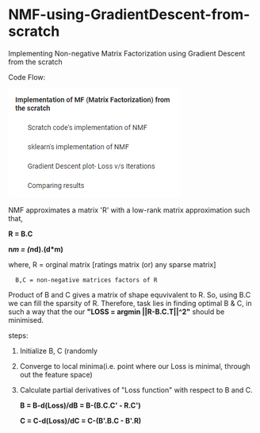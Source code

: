 # NMF-using-GradientDescent-from-scratch
Implementing Non-negative Matrix Factorization  using Gradient Descent from the scratch


Code Flow:

   ![ScreenShot](https://github.com/saikarthikcheedella/NMF-using-GradientDescent-from-scratch/blob/master/NMF_using_GD_tob.PNG)

NMF approximates a matrix 'R' with a low-rank matrix approximation such that,

**R = B.C**

**n*m = (n*d).(d*m)**
    
where, R = orginal matrix [ratings matrix (or) any sparse matrix]

      B,C = non-negative matrices factors of R
       
Product of B and C gives a matrix of shape equvivalent to R. So, using B.C we can fill the sparsity of R.
Therefore, task lies in finding optimal B & C, in such a way that the our **"LOSS = argmin ||R-B.C.T||^2"** should be minimised.

steps:
  1) Initialize B, C (randomly
  2) Converge to local minima(i.e. point where our Loss is minimal, through out the feature space)  
  3) Calculate partial derivatives of "Loss function" with respect to B and C.
      
      **B = B-d(Loss)/dB = B-(B.C.C' - R.C')**
      
      **C = C-d(Loss)/dC = C-(B'.B.C - B'.R)**
   
   
